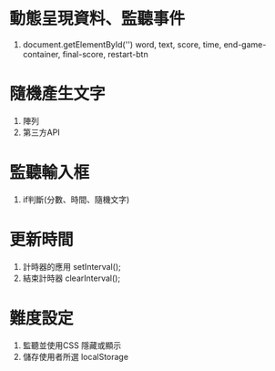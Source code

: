 # 動態呈現資料、監聽事件

1. document.getElementById('')
    word, text, score, time, end-game-container, final-score, restart-btn

# 隨機產生文字

1. 陣列
2. 第三方API

# 監聽輸入框

1. if判斷(分數、時間、隨機文字)

# 更新時間

1. 計時器的應用 setInterval();
2. 結束計時器 clearInterval();

# 難度設定

1. 監聽並使用CSS 隱藏或顯示
2. 儲存使用者所選 localStorage